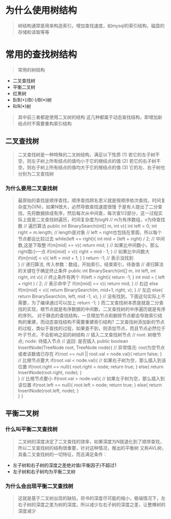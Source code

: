 # 为什么使用树结构
> 树结构通常是用来构造索引，增加查找速度，如mysql的索引结构，磁盘的存储和读取等等

# 常用的查找树结构
> 常用的树结构
* 二叉查找树
* 平衡二叉树
* 红黑树
* B/B(+)/B(-)/B(*)树
* R/R(*)树
> 其中前三者都是使用二叉树的结构
> 这几种都属于动态查找结构，即增加新结点时不需要重构索引结构
## 二叉查找树
> 二叉查找树是一种特殊的二叉树结构，满足以下性质
(1) 若它的左子树不空，则左子树上所有结点的值均小于它的根结点的值
(2) 若它的右子树不空，则右子树上所有结点的值均大于它的根结点的值
(3) 它的左、右子树也分别为二叉查找树
### 为什么要用二叉查找树
> 最原始的查找是顺序查找，顺序查找顾名思义就是按顺序依次查找，时间复杂度为O(N)，如果N很大，必然导致查找速度很慢
> 于是有人提出了二分查找，先将数据排成有序，然后每次从中间查，每次查1/2部分，这一过程实际上就是二叉查找树遍历，时间复杂度为logN
    // m为有序数组，v为待查找数
    // 遍历算法
    public int BinarySearch(int[] m, int v){
        int left = 0;
        int right = m.length;   // length是对象
        // left = right也包括在里面，所以每个节点都会比较过去
        while(left <= right){
            int mid = (left + right) / 2; // 中间数,这是下取整
            if(m[mid] == v){
                return mid;
            }
            // 如果比中间数小，那么right取小一点
            if(m[mid] > v){
                right = mid - 1;
            }
            // 如果比中间数大
            if(m[mid] < v){
                left = mid + 1;
            }
        }
        return -1; // 表示没找到       
    }
    // 递归算法, 传入参数：数组，开始索引，结束索引，待查值
    // 递归算法的关键在于确定终止条件
    public int BinarySearch(int[] m, int left, int right, int v){
        // 终止条件有两个
        if(left > right){
            return -1;
        }
        int mid = ( left + right ) / 2;
        // 表示命中了
        if(m[mid] == v){
            return mid;
        }
        // 右边
        else if(m[mid] < v){
            return BinarySearch(m, mid+1, right, v);
        }
        // 左边
        else{
            return BinarySearch(m, left, mid -1, v);
        }
        // 没有找到，下面这句实际上不需要，为了编译通过可以加上
        return -1; 
    }
> 而二叉查找树本质是就是二分查找的实现，根节点就是有序数据的中间数，二叉查找树的中序遍历就是有序的序列。
> 对于静态的查找结构，一旦增加节点和删除节点都会导致索引结构的重建，而动态查找结构不需要重建索引结构?
> 二叉查找树添加新的节点的过程，类似于查找的过程，如果查不到，则添加节点，而且节点必然位于叶子节点，不会影响之前的树结构
    // 插入二叉查找树节点
    // root: 树根节点; node: 待插入节点
    // 返回: 是否插入
    public boolean InsertNode(TreeNode root, TreeNode node){
        // 异常情况: root为空节点或者该数值已存在
        if(root == null || root.val = node.val){
            return false;
        }
        // 比根节点要大
        if(root.val < node.val){
            // 如果右子树为空，那么插入到该位置
            if(root.right == null){
                root.right = node;
                return true; 
            }
            else{
                return InsertNode(root.right, node);
            }   
        }
        // 比根节点要小
        if(root.val > node.val){
            // 如果左子树为空，那么插入到该位置
            if(root.left == null){
                root.left = node;
                return true; 
            }
            else{
                return InsertNode(root.left, node);
            }   
        }
    }
## 平衡二叉树
### 什么叫平衡二叉查找树
> 二叉树的深度决定了二叉查找的效率，如果深度为N就退化到了顺序查找，所以二叉查找树的结构很重要，针对这种情况，推出的平衡树
> 又称AVL树，具备二叉查找树的一切特征，而且满足条件：
* 左子树和右子树的深度之差绝对值(平衡因子)不超过1
* 左子树和右子树均为平衡二叉树
### 为什么会出现平衡二叉查找树
> 这就是基于二叉树出现的缺陷，将书的深度尽可能的缩小，极端情况下，左右子树的深度之差为树的深度。所以减少左右子树的深度之差，让整棵树的深度减少
